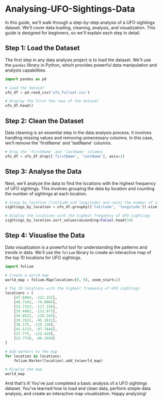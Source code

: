 # Analysing-UFO-Sightings-Data

In this guide, we'll walk through a step-by-step analysis of a UFO sightings dataset. We'll cover data loading, cleaning, analysis, and visualization. This guide is designed for beginners, so we'll explain each step in detail.

## Step 1: Load the Dataset

The first step in any data analysis project is to load the dataset. We'll use the `pandas` library in Python, which provides powerful data manipulation and analysis capabilities.

```python
import pandas as pd

# Load the dataset
ufo_df = pd.read_csv('ufo_fullset.csv')

# Display the first few rows of the dataset
ufo_df.head()
```

## Step 2: Clean the Dataset

Data cleaning is an essential step in the data analysis process. It involves handling missing values and removing unnecessary columns. In this case, we'll remove the 'firstName' and 'lastName' columns.

```python
# Drop the 'firstName' and 'lastName' columns
ufo_df = ufo_df.drop(['firstName', 'lastName'], axis=1)
```

## Step 3: Analyse the Data

Next, we'll analyze the data to find the locations with the highest frequency of UFO sightings. This involves grouping the data by location and counting the number of sightings at each location.

```python
# Group by location (latitude and longitude) and count the number of sightings
sightings_by_location = ufo_df.groupby(['latitude', 'longitude']).size()

# Display the locations with the highest frequency of UFO sightings
sightings_by_location.sort_values(ascending=False).head(10)
```

## Step 4: Visualise the Data

Data visualization is a powerful tool for understanding the patterns and trends in data. We'll use the `folium` library to create an interactive map of the top 10 locations for UFO sightings.

```python
import folium

# Create a world map
world_map = folium.Map(location=[0, 0], zoom_start=2)

# Top 10 locations with the highest frequency of UFO sightings
locations = [
    [47.6064, -122.331],
    [40.7142, -74.0064],
    [32.7153, -117.156],
    [33.4483, -112.073],
    [34.0522, -118.243],
    [29.7631, -95.3631],
    [36.175, -115.136],
    [41.5733, -87.7844],
    [37.775, -122.418],
    [25.7739, -80.1939]
]

# Add markers to the map
for location in locations:
    folium.Marker(location).add_to(world_map)

# Display the map
world_map
```

And that's it! You've just completed a basic analysis of a UFO sightings dataset. You've learned how to load and clean data, perform simple data analysis, and create an interactive map visualization. Happy analyzing!
